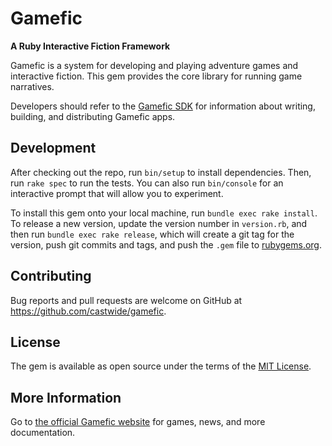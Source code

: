 # Gamefic

**A Ruby Interactive Fiction Framework**

Gamefic is a system for developing and playing adventure games and interactive
fiction. This gem provides the core library for running game narratives.

Developers should refer to the [Gamefic SDK](https://github.com/castwide/gamefic-sdk)
for information about writing, building, and distributing Gamefic apps.

## Development

After checking out the repo, run `bin/setup` to install dependencies. Then, run `rake spec` to run the tests. You can also run `bin/console` for an interactive prompt that will allow you to experiment.

To install this gem onto your local machine, run `bundle exec rake install`. To release a new version, update the version number in `version.rb`, and then run `bundle exec rake release`, which will create a git tag for the version, push git commits and tags, and push the `.gem` file to [rubygems.org](https://rubygems.org).

## Contributing

Bug reports and pull requests are welcome on GitHub at https://github.com/castwide/gamefic.

## License

The gem is available as open source under the terms of the [MIT License](https://opensource.org/licenses/MIT).

## More Information

Go to [the official Gamefic website](http://gamefic.com) for games, news, and
more documentation.
